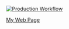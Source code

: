 
[![Production Workflow](https://github.com/pm42/docker-flask-cicd/actions/workflows/prd.yml/badge.svg)](https://github.com/pm42/docker-flask-cicd/actions/workflows/prd.yml)

[My Web Page](https://pm42-docker-flask-prd.herokuapp.com)
